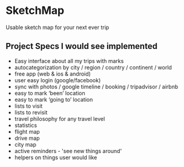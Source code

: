 # SketchMap
Usable sketch map for your next ever trip

## Project Specs I would see implemented

- Easy interface about all my trips with marks
- autocategorization by city / region / country / continent / world
- free app (web & ios & android)
- user easy login (google/facebook)
- sync with photos / google timeline / booking / tripadvisor / airbnb
- easy to mark ‘been’ location
- easy to mark ‘going to’ location
- lists to visit
- lists to revisit
- travel philosophy for any travel level
- statistics
- flight map
- drive map
- city map
- active reminders - 'see new things around'
- helpers on things user would like
